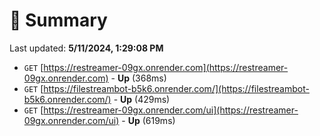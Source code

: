 # 📖 Summary
Last updated: **5/11/2024, 1:29:08 PM**

- `GET` [https://restreamer-09gx.onrender.com](https://restreamer-09gx.onrender.com) - **Up** (368ms)
- `GET` [https://filestreambot-b5k6.onrender.com/](https://filestreambot-b5k6.onrender.com/) - **Up** (429ms)
- `GET` [https://restreamer-09gx.onrender.com/ui](https://restreamer-09gx.onrender.com/ui) - **Up** (619ms)
